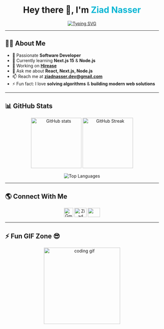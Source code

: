<h1 align="center">
  Hey there 👋, I'm <span style="color:#06b6d4;">Ziad Nasser</span>
</h1>

<!-- Typing Effect -->
<p align="center">
  <a href="https://git.io/typing-svg">
    <img src="https://readme-typing-svg.herokuapp.com?font=Fira+Code&size=22&pause=1000&center=true&vCenter=true&width=600&lines=A+passionate+Software+Developer+%F0%9F%9A%80;React.js+%7C+Next.js+%7C+Node.js;Building+Modern+Responsive+Web+Apps;Always+Learning+New+Technologies+%F0%9F%92%AA" alt="Typing SVG" />
  </a>
</p>

---

## 👨‍💻 **About Me**
- 🚀 Passionate **Software Developer**
- 🌱 Currently learning **Next.js 15** & **Node.js**
- 🔭 Working on **[Hirease](https://github.com/Hirease)**
- 💬 Ask me about **React, Next.js, Node.js**
- 📫 Reach me at **ziadnasser.dev@gmail.com**
- ⚡ Fun fact: I love **solving algorithms** & **building modern web solutions**

---

## 📊 **GitHub Stats**

<p align="center">
  <img src="https://github-readme-stats.vercel.app/api?username=Ziad-Nasser&show_icons=true&theme=tokyonight" alt="GitHub stats" height="165" />
  <img src="https://github-readme-streak-stats.herokuapp.com?user=Ziad-Nasser&theme=tokyonight&hide_border=true" alt="GitHub Streak" height="165" />
</p>

<p align="center">
  <img src="https://github-readme-stats.vercel.app/api/top-langs/?username=Ziad-Nasser&layout=compact&theme=tokyonight" alt="Top Languages" />
</p>

---

## 🌎 **Connect With Me**
<p align="center">
  <a href="mailto:ziadnasser.dev@gmail.com"><img src="https://cdn.jsdelivr.net/npm/simple-icons@v9/icons/gmail.svg" alt="Gmail" width="30" height="30"/></a>
  <a href="https://www.linkedin.com/in/ziadnasser-dev"><img src="https://raw.githubusercontent.com/rahuldkjain/github-profile-readme-generator/master/src/images/icons/Social/linked-in-alt.svg" height="30" width="40"  alt="Ziad Nasser" /></a>
  <a href="https://github.com/Ziad-Nasser"><img src="https://raw.githubusercontent.com/rahuldkjain/github-profile-readme-generator/master/src/images/icons/Social/github.svg" height="30" width="40" /></a>
</p>

---

## ⚡ Fun GIF Zone 😎
<p align="center">
  <img src="https://media.giphy.com/media/M9gbBd9nbDrOTu1Mqx/giphy.gif" width="250" alt="coding gif">
</p>
